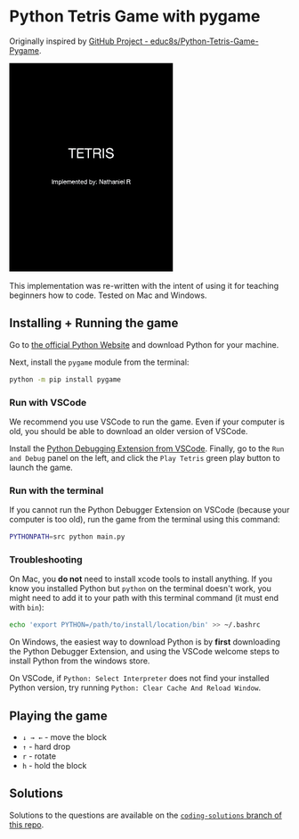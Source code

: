 # Python Tetris Game with pygame

Originally inspired by [GitHub Project - educ8s/Python-Tetris-Game-Pygame](https://github.com/educ8s/Python-Tetris-Game-Pygame).

![Tetris Demo GIF](./tetris_demo.gif)

This implementation was re-written with the intent of using it for teaching beginners how to code. Tested on Mac and Windows.

## Installing + Running the game

Go to [the official Python Website](https://www.python.org/downloads/) and download Python for your machine.

Next, install the `pygame` module from the terminal:

```bash
python -m pip install pygame
```

### Run with VSCode

We recommend you use VSCode to run the game. Even if your computer is old, you should be able to download an older version of VSCode.

Install the [Python Debugging Extension from VSCode](https://marketplace.visualstudio.com/items?itemName=ms-python.debugpy). Finally, go to the `Run and Debug` panel on the left, and click the `Play Tetris` green play button to launch the game.

### Run with the terminal

If you cannot run the Python Debugger Extension on VSCode (because your computer is too old), run the game from the terminal using this command:

```bash
PYTHONPATH=src python main.py
```

### Troubleshooting

On Mac, you **do not** need to install xcode tools to install anything. If you know you installed Python but `python` on the terminal doesn't work, you might need to add it to your path with this terminal command (it must end with `bin`):

```bash
echo 'export PYTHON=/path/to/install/location/bin' >> ~/.bashrc
```

On Windows, the easiest way to download Python is by **first** downloading the Python Debugger Extension, and using the VSCode welcome steps to install Python from the windows store.

On VSCode, if `Python: Select Interpreter` does not find your installed Python version, try running `Python: Clear Cache And Reload Window`.

## Playing the game

* `↓ → ←` - move the block
* `↑` - hard drop
* `r` - rotate
* `h` - hold the block

## Solutions

Solutions to the questions are available on the [`coding-solutions` branch of this repo](https://github.com/NathanielRN/Python-Tetris-Game-Pygame/tree/coding-solutions).
